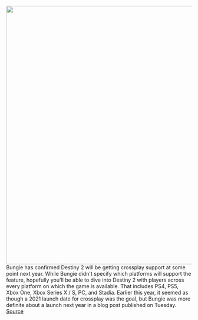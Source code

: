 <img src='https://cdn.vox-cdn.com/thumbor/CTa3s7GivlZxfX1-9P5OiRqorRU=/0x0:1920x1080/1200x800/filters:focal(807x387:1113x693)/cdn.vox-cdn.com/uploads/chorus_image/image/68478688/dst1Cf94b9e9a.0.jpg' width='700px' /><br/>
Bungie has confirmed Destiny 2 will be getting crossplay support at some point next year. While Bungie didn't specify which platforms will support the feature, hopefully you'll be able to dive into Destiny 2 with players across every platform on which the game is available. That includes PS4, PS5, Xbox One, Xbox Series X / S, PC, and Stadia. Earlier this year, it seemed as though a 2021 launch date for crossplay was the goal, but Bungie was more definite about a launch next year in a blog post published on Tuesday.
<a href='https://www.theverge.com/2020/12/8/22163382/bungie-destiny-2-crossplay-next-year-2021-launch'> Source <a/>